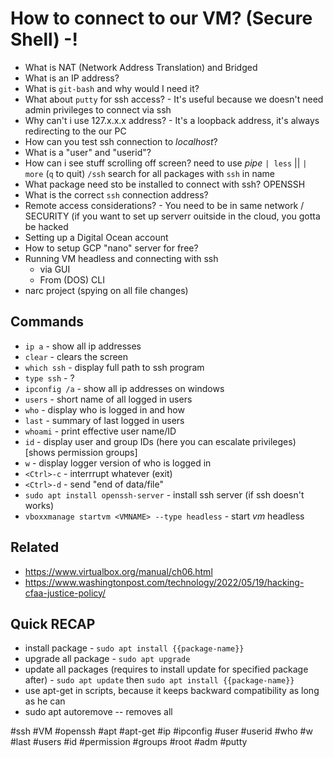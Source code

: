 # How to connect to our VM? (Secure Shell) -!

* What is NAT (Network Address Translation) and Bridged
* What is an IP address?
* What is `git-bash` and why would I need it?
* What about `putty` for ssh access? - It's useful because we doesn't need admin privileges to connect via ssh
* Why can't i use 127.x.x.x address? - It's a loopback address, it's always redirecting to the our PC
* How can you test ssh connection to *localhost*?
* What is a "user" and "userid"?
* How can i see stuff scrolling off screen? need to use *pipe* `| less` || `| more` (`q` to quit) `/ssh` 
search for all packages with `ssh` in name
* What package need sto be installed to connect with ssh? OPENSSH
* What is the correct `ssh` connection address?
* Remote access considerations? - You need to be in same network / SECURITY (if you want to set up serverr ouitside in the cloud, you gotta be hacked
* Setting up a Digital Ocean account
* How to setup GCP "nano" server for free?
* Running VM headless and connecting with ssh
  * via GUI
  * From (DOS) CLI
* narc project (spying on all file changes)


## Commands
*  `ip a` - show all ip addresses
*  `clear` - clears the screen
*  `which ssh` - display full path to ssh program
*  `type ssh` - ?
*  `ipconfig /a` - show all ip addresses on windows
*  `users` - short name of all logged in users
*  `who` - display who is logged in and how
*  `last` - summary of last logged in users
*  `whoami` - print effective user name/ID
*  `id` - display user and group IDs (here you can escalate privileges) [shows permission groups]
*  `w` - display logger version of who is logged in
*  `<Ctrl>-c` - interrrupt whatever (exit)
*  `<Ctrl>-d` - send "end of data/file"
*  `sudo apt install openssh-server` - install ssh server (if ssh doesn't works)
*  `vboxxmanage startvm <VMNAME> --type headless` - start *vm* headless

## Related

* https://www.virtualbox.org/manual/ch06.html
* https://www.washingtonpost.com/technology/2022/05/19/hacking-cfaa-justice-policy/


## Quick RECAP

* install package - `sudo apt install {{package-name}}`
* upgrade all package - `sudo apt upgrade`
* update all packages (requires to install update for specified package after) - `sudo apt update` then `sudo apt install {{package-name}}`
* use apt-get in scripts, because it keeps backward compatibility as long as he can
* sudo apt autoremove -- removes all 


#ssh #VM #openssh #apt #apt-get #ip #ipconfig #user #userid #who #w #last #users #id #permission #groups #root #adm #putty
